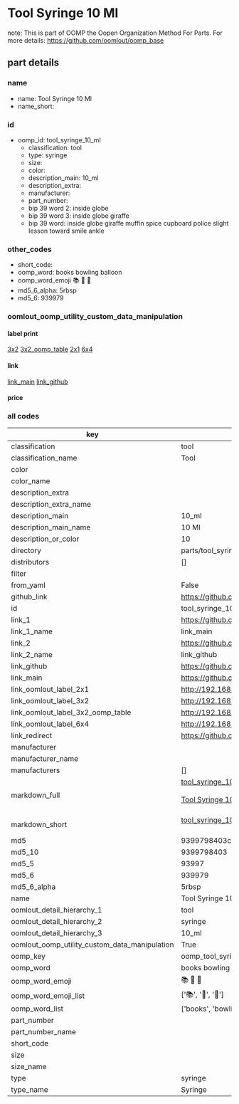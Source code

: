 # Tool Syringe 10 Ml  

note: This is part of OOMP the Oopen Organization Method For Parts. For more details: https://github.com/oomlout/oomp_base

##  part details
  







### name
* name: Tool Syringe 10 Ml
* name_short: 
### id
* oomp_id: tool_syringe_10_ml
  * classification: tool
  * type: syringe
  * size: 
  * color: 
  * description_main: 10_ml
  * description_extra: 
  * manufacturer: 
  * part_number: 
  * bip 39 word 2: inside globe
  * bip 39 word 3: inside globe giraffe
  * bip 39 word: inside globe giraffe muffin spice cupboard police slight lesson toward smile ankle

### other_codes
* short_code: 
* oomp_word: books bowling balloon
* oomp_word_emoji :books: :bowling: :balloon:
* md5_6_alpha: 5rbsp
* md5_6: 939979






### oomlout_oomp_utility_custom_data_manipulation
#### label print
[3x2](http://192.168.1.245:1112/?label=oomp%205rbsp)
[3x2_oomp_table](http://192.168.1.108:1112/?label=oomp%205rbsp)
[2x1](http://192.168.1.242:1112/?label=oomp%205rbsp)
[6x4](http://192.168.1.55:1112/?label=oomp%205rbsp)    

#### link

[link_main](https://github.com/oomlout/oomlout_oomp_version_1_messy/tree/main/parts/tool_syringe_10_ml) [link_github](https://github.com/oomlout/oomlout_oomp_version_1_messy/tree/main/parts/tool_syringe_10_ml)                             

#### price







### all codes 
| key | value |  
| --- | --- |  
| classification | tool |  
| classification_name | Tool |  
| color |  |  
| color_name |  |  
| description_extra |  |  
| description_extra_name |  |  
| description_main | 10_ml |  
| description_main_name | 10 Ml |  
| description_or_color | 10 |  
| directory | parts/tool_syringe_10_ml |  
| distributors | [] |  
| filter |  |  
| from_yaml | False |  
| github_link | https://github.com/oomlout/oomlout_oomp_part_src/tree/main/parts/tool_syringe_10_ml |  
| id | tool_syringe_10_ml |  
| link_1 | https://github.com/oomlout/oomlout_oomp_version_1_messy/tree/main/parts/tool_syringe_10_ml |  
| link_1_name | link_main |  
| link_2 | https://github.com/oomlout/oomlout_oomp_version_1_messy/tree/main/parts/tool_syringe_10_ml |  
| link_2_name | link_github |  
| link_github | https://github.com/oomlout/oomlout_oomp_version_1_messy/tree/main/parts/tool_syringe_10_ml |  
| link_main | https://github.com/oomlout/oomlout_oomp_version_1_messy/tree/main/parts/tool_syringe_10_ml |  
| link_oomlout_label_2x1 | http://192.168.1.242:1112/?label=oomp%205rbsp |  
| link_oomlout_label_3x2 | http://192.168.1.245:1112/?label=oomp%205rbsp |  
| link_oomlout_label_3x2_oomp_table | http://192.168.1.108:1112/?label=oomp%205rbsp |  
| link_oomlout_label_6x4 | http://192.168.1.55:1112/?label=oomp%205rbsp |  
| link_redirect | https://github.com/oomlout/oomlout_oomp_version_1_messy/tree/main/parts/tool_syringe_10_ml |  
| manufacturer |  |  
| manufacturer_name |  |  
| manufacturers | [] |  
| markdown_full | [tool_syringe_10_ml](none)<br>[](none)<br>[Tool Syringe 10 Ml](none)<br><br> |  
| markdown_short | [tool_syringe_10_ml](none)<br><br> |  
| md5 | 9399798403cbb4f4d768c912c458d3a9 |  
| md5_10 | 9399798403 |  
| md5_5 | 93997 |  
| md5_6 | 939979 |  
| md5_6_alpha | 5rbsp |  
| name | Tool Syringe 10 Ml |  
| oomlout_detail_hierarchy_1 | tool |  
| oomlout_detail_hierarchy_2 | syringe |  
| oomlout_detail_hierarchy_3 | 10_ml |  
| oomlout_oomp_utility_custom_data_manipulation | True |  
| oomp_key | oomp_tool_syringe_10_ml |  
| oomp_word | books bowling balloon |  
| oomp_word_emoji | :books: :bowling: :balloon: |  
| oomp_word_emoji_list | [':books:', ':bowling:', ':balloon:'] |  
| oomp_word_list | ['books', 'bowling', 'balloon'] |  
| part_number |  |  
| part_number_name |  |  
| short_code |  |  
| size |  |  
| size_name |  |  
| type | syringe |  
| type_name | Syringe |  
